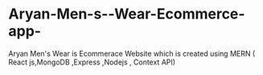 # Aryan-Men-s--Wear-Ecommerce-app-
Aryan Men's Wear is Ecommerace  Website which is created using MERN ( React js,MongoDB ,Express ,Nodejs , Context API)
